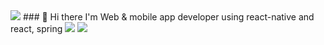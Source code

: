 <img src="https://img.shields.io/static/v1?label=Email&message=nesaz0522@naver.com&color=blue"/>
### 👋  Hi there I'm Web & mobile app developer using react-native and react, spring 

<!--
**gwon522/gwon522** is a ✨ _special_ ✨ repository because its `README.md` (this file) appears on your GitHub profile.

Here are some ideas to get you started:

- 🔭 I’m currently working on ...
- 🌱 I’m currently learning ...
- 👯 I’m looking to collaborate on ...
- 🤔 I’m looking for help with ...
- 💬 Ask me about ...
- 📫 How to reach me: ...
- 😄 Pronouns: ...
- ⚡ Fun fact: ...
-->
<img src="https://img.shields.io/badge/React-61DAFB?style=flat-square&logo=React&logoColor=black"/>
<img src="https://img.shields.io/badge/Java-007396?style=flat-square&logo=Java&logoColor=black"/>
